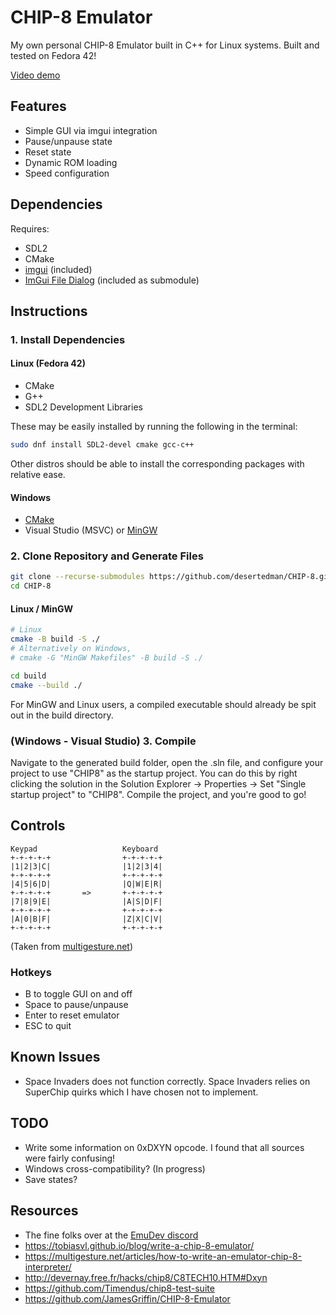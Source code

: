 # CHIP-8 Emulator

My own personal CHIP-8 Emulator built in C++ for Linux systems. Built and tested
on Fedora 42!

[Video demo](https://youtu.be/xRnYh-q6Ma4?si=vIn9rEbaX7bk5Soe)

## Features

- Simple GUI via imgui integration
- Pause/unpause state
- Reset state
- Dynamic ROM loading
- Speed configuration

## Dependencies

Requires:

- SDL2
- CMake
- [imgui](https://github.com/ocornut/imgui) (included)
- [ImGui File Dialog](https://github.com/aiekick/ImGuiFileDialog) (included as submodule)

## Instructions

### 1. Install Dependencies

#### Linux (Fedora 42)

- CMake
- G++
- SDL2 Development Libraries

These may be easily installed by running the following in the terminal:

```bash
sudo dnf install SDL2-devel cmake gcc-c++
```

Other distros should be able to install the corresponding packages with
relative ease.

#### Windows

- [CMake](https://cmake.org/download/)
- Visual Studio (MSVC) or [MinGW](https://code.visualstudio.com/docs/cpp/config-mingw)

### 2. Clone Repository and Generate Files

```bash
git clone --recurse-submodules https://github.com/desertedman/CHIP-8.git
cd CHIP-8
```

#### Linux / MinGW

```bash
# Linux
cmake -B build -S ./
# Alternatively on Windows,
# cmake -G "MinGW Makefiles" -B build -S ./

cd build
cmake --build ./
```

For MinGW and Linux users, a compiled executable should already be spit out in
the build directory.

### (Windows - Visual Studio) 3. Compile

Navigate to the generated build folder, open the .sln file, and configure your
project to use "CHIP8" as the startup project. You can do this by right
clicking the solution in the Solution Explorer -> Properties -> Set "Single
startup project" to "CHIP8". Compile the project, and you're good to go!

## Controls

```none
Keypad                   Keyboard
+-+-+-+-+                +-+-+-+-+
|1|2|3|C|                |1|2|3|4|
+-+-+-+-+                +-+-+-+-+
|4|5|6|D|                |Q|W|E|R|
+-+-+-+-+       =>       +-+-+-+-+
|7|8|9|E|                |A|S|D|F|
+-+-+-+-+                +-+-+-+-+
|A|0|B|F|                |Z|X|C|V|
+-+-+-+-+                +-+-+-+-+
```

(Taken from [multigesture.net](https://multigesture.net/articles/how-to-write-an-emulator-chip-8-interpreter/))

### Hotkeys

- B to toggle GUI on and off
- Space to pause/unpause
- Enter to reset emulator
- ESC to quit

## Known Issues

- Space Invaders does not function correctly. Space Invaders relies on SuperChip
quirks which I have chosen not to implement.

## TODO

- Write some information on 0xDXYN opcode. I found that all sources were fairly confusing!
- Windows cross-compatibility? (In progress)
- Save states?

## Resources

- The fine folks over at the [EmuDev discord](https://discord.gg/dkmJAes)
- <https://tobiasvl.github.io/blog/write-a-chip-8-emulator/>
- <https://multigesture.net/articles/how-to-write-an-emulator-chip-8-interpreter/>
- <http://devernay.free.fr/hacks/chip8/C8TECH10.HTM#Dxyn>
- <https://github.com/Timendus/chip8-test-suite>
- <https://github.com/JamesGriffin/CHIP-8-Emulator>

